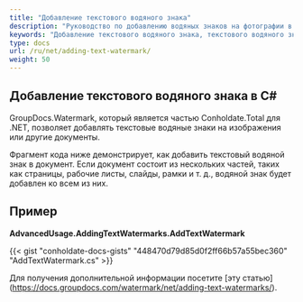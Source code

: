 ```yaml
---
title: "Добавление текстового водяного знака"
description: "Руководство по добавлению водяных знаков на фотографии в C# с помощью GroupDocs.Watermark, который является частью Conholdate.Total для .NET."
keywords: "Добавление текстового водяного знака, текстового водяного знака, добавление текстового водяного знака в С#"
type: docs
url: /ru/net/adding-text-watermark/
weight: 50
---
```


## Добавление текстового водяного знака в C#

GroupDocs.Watermark, который является частью Conholdate.Total для .NET, позволяет добавлять текстовые водяные знаки на изображения или другие документы.

Фрагмент кода ниже демонстрирует, как добавить текстовый водяной знак в документ. Если документ состоит из нескольких частей, таких как страницы, рабочие листы, слайды, рамки и т. д., водяной знак будет добавлен ко всем из них.


## Пример
**AdvancedUsage.AddingTextWatermarks.AddTextWatermark**


{{< gist "conholdate-docs-gists" "448470d79d85d0f2ff66b57a55bec360" "AddTextWatermark.cs" >}}

Для получения дополнительной информации посетите [эту статью] (https://docs.groupdocs.com/watermark/net/adding-text-watermarks/).









